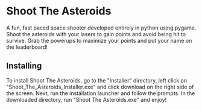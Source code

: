 # Shoot The Asteroids

A fun, fast paced space shooter developed entirely in python using pygame. Shoot the asteroids with your lasers to gain points and
avoid being hit to survive. Grab the powerups to maximize your points and put your name on the leaderboard!

## Installing

To install Shoot The Asteroids, go to the "Installer" directory, left click on "Shoot_The_Asteroids_Installer.exe" and click download on the right side of the screen. Next, run the installation launcher and follow the prompts. In the downloaded directory, run "Shoot The Asteroids.exe" and enjoy!
